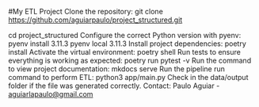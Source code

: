 #My ETL Project
Clone the repository:
git clone https://github.com/aguiarpaulo/project_structured.git

cd project_structured
Configure the correct Python version with pyenv:
pyenv install 3.11.3
pyenv local 3.11.3
Install project dependencies:
poetry install
Activate the virtual environment:
poetry shell
Run tests to ensure everything is working as expected:
poetry run pytest -v
Run the command to view project documentation:
mkdocs serve
Run the pipeline run command to perform ETL:
python3 app/main.py
Check in the data/output folder if the file was generated correctly.
Contact:
Paulo Aguiar - aguiarlapaulo@gmail.com

